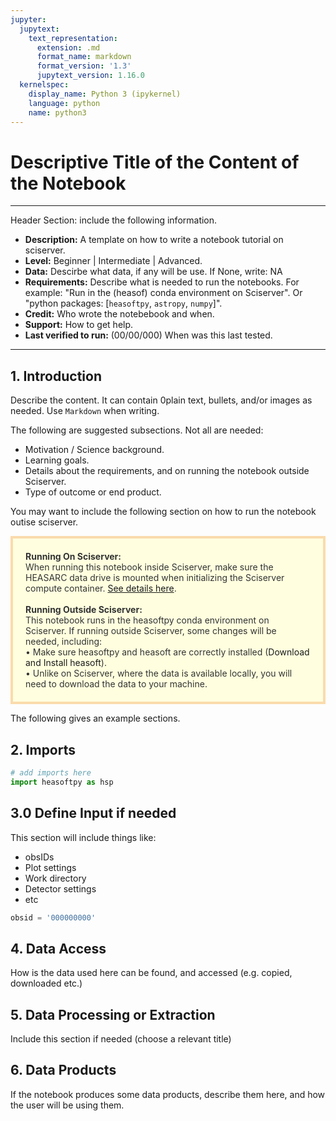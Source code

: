 ```yaml
---
jupyter:
  jupytext:
    text_representation:
      extension: .md
      format_name: markdown
      format_version: '1.3'
      jupytext_version: 1.16.0
  kernelspec:
    display_name: Python 3 (ipykernel)
    language: python
    name: python3
---
```


# Descriptive Title of the Content of the Notebook
---
Header Section: include the following information.

- **Description:** A template on how to write a notebook tutorial on sciserver.
- **Level:** Beginner | Intermediate | Advanced.
- **Data:** Descirbe what data, if any will be use. If None, write: NA
- **Requirements:** Describe what is needed to run the notebooks. For example: "Run in the (heasof) conda environment on Sciserver". Or "python packages: [`heasoftpy`, `astropy`, `numpy`]".
- **Credit:** Who wrote the notebebook and when.
- **Support:** How to get help.
- **Last verified to run:** (00/00/000) When was this last tested.

---


## 1. Introduction
Describe the content. It can contain 0plain text, bullets, and/or images as needed. 
Use `Markdown` when writing.

The following are suggested subsections. Not all are needed:
- Motivation / Science background.
- Learning goals.
- Details about the requirements, and on running the notebook outside Sciserver. 
- Type of outcome or end product.

You may want to include the following section on how to run the notebook outise sciserver.
<div style='color: #333; background: #ffffdf; padding:20px; border: 4px solid #fadbac'>
<b>Running On Sciserver:</b><br>
When running this notebook inside Sciserver, make sure the HEASARC data drive is mounted when initializing the Sciserver compute container. <a href='https://heasarc.gsfc.nasa.gov/docs/sciserver/'>See details here</a>.
<br><br>
<b>Running Outside Sciserver:</b><br>
This notebook runs in the heasoftpy conda environment on Sciserver.
If running outside Sciserver, some changes will be needed, including:<br>
&bull; Make sure heasoftpy and heasoft are correctly installed (<a herf='https://heasarc.gsfc.nasa.gov/docs/software/lheasoft/'>Download and Install heasoft</a>).<br>
&bull; Unlike on Sciserver, where the data is available locally, you will need to download the data to your machine.<br>
</div>

The following gives an example sections.


## 2. Imports

```python
# add imports here
import heasoftpy as hsp
```

## 3.0 Define Input if needed
This section will include things like:
- obsIDs
- Plot settings
- Work directory
- Detector settings
- etc

```python
obsid = '000000000'
```

## 4. Data Access
How is the data used here can be found, and accessed (e.g. copied, downloaded etc.)


## 5. Data Processing or Extraction
Include this section if needed (choose a relevant title)


## 6. Data Products
If the notebook produces some data products, describe them here, and how the user will be using them.

```python

```
